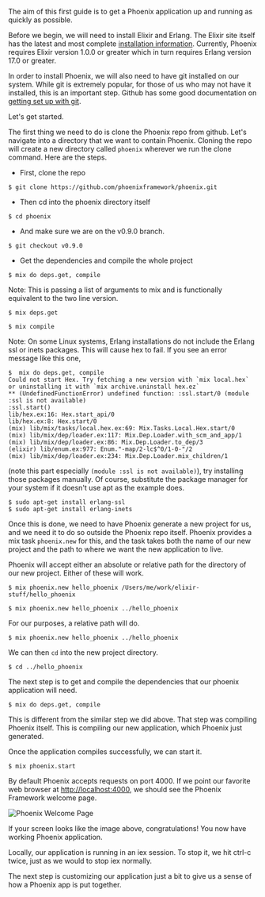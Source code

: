The aim of this first guide is to get a Phoenix application up and running as quickly as possible.

Before we begin, we will need to install Elixir and Erlang. The Elixir site itself has the latest and most complete [installation information](http://elixir-lang.org/getting_started/1.html). Currently, Phoenix requires Elixir version 1.0.0 or greater which in turn requires Erlang version 17.0 or greater.

In order to install Phoenix, we will also need to have git installed on our system. While git is extremely popular, for those of us who may not have it installed, this is an important step. Github has some good documentation on [getting set up with git](https://help.github.com/articles/set-up-git).

Let's get started.

The first thing we need to do is clone the Phoenix repo from github. Let's navigate into a directory that we want to contain Phoenix. Cloning the repo will create a new directory called `phoenix` wherever we run the clone command. Here are the steps.

- First, clone the repo
```console
$ git clone https://github.com/phoenixframework/phoenix.git
```

- Then cd into the phoenix directory itself
```console
$ cd phoenix
```

- And make sure we are on the v0.9.0 branch.
```console
$ git checkout v0.9.0
```

- Get the dependencies and compile the whole project
```console
$ mix do deps.get, compile
```
Note: This is passing a list of arguments to mix and is functionally equivalent to the two line version.

```console
$ mix deps.get
```

```console
$ mix compile
```
Note: On some Linux systems, Erlang installations do not include the Erlang ssl or inets packages. This will cause hex to fail. If you see an error message like this one,

```console
$  mix do deps.get, compile
Could not start Hex. Try fetching a new version with `mix local.hex` or uninstalling it with `mix archive.uninstall hex.ez`
** (UndefinedFunctionError) undefined function: :ssl.start/0 (module :ssl is not available)
:ssl.start()
lib/hex.ex:16: Hex.start_api/0
lib/hex.ex:8: Hex.start/0
(mix) lib/mix/tasks/local.hex.ex:69: Mix.Tasks.Local.Hex.start/0
(mix) lib/mix/dep/loader.ex:117: Mix.Dep.Loader.with_scm_and_app/1
(mix) lib/mix/dep/loader.ex:86: Mix.Dep.Loader.to_dep/3
(elixir) lib/enum.ex:977: Enum."-map/2-lc$^0/1-0-"/2
(mix) lib/mix/dep/loader.ex:234: Mix.Dep.Loader.mix_children/1
```
(note this part especially `(module :ssl is not available)`), try installing those packages manually. Of course, substitute the package manager for your system if it doesn't use apt as the example does.

```console
$ sudo apt-get install erlang-ssl
$ sudo apt-get install erlang-inets
```
Once this is done, we need to have Phoenix generate a new project for us, and we need it to do so outside the Phoenix repo itself. Phoenix provides a mix task `phoenix.new` for this, and the task takes both the name of our new project and the path to where we want  the new application to live.

Phoenix will accept either an absolute or relative path for the directory of our new project. Either of these will work.

```console
$ mix phoenix.new hello_phoenix /Users/me/work/elixir-stuff/hello_phoenix
```

```console
$ mix phoenix.new hello_phoenix ../hello_phoenix
```

For our purposes, a relative path will do.

```console
$ mix phoenix.new hello_phoenix ../hello_phoenix
```

We can then `cd` into the new project directory.

```console
$ cd ../hello_phoenix
```

The next step is to get and compile the dependencies that our phoenix application will need.

```console
$ mix do deps.get, compile
```
This is different from the similar step we did above. That step was compiling Phoenix itself. This is compiling our new application, which Phoenix just generated.

Once the application compiles successfully, we can start it.

```console
$ mix phoenix.start
```

By default Phoenix accepts requests on port 4000. If we point our favorite web browser at [http://localhost:4000](http://localhost:4000), we should see the Phoenix Framework welcome page.

![Phoenix Welcome Page](/images/welcome-to-phoenix.png)

If your screen looks like the image above, congratulations! You now have working Phoenix application.

Locally, our application is running in an iex session. To stop it, we hit ctrl-c twice, just as we would to stop iex normally.

The next step is customizing our application just a bit to give us a sense of how a Phoenix app is put together.
